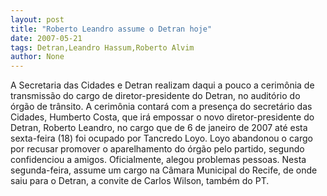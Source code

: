 ```yaml
---
layout: post
title: "Roberto Leandro assume o Detran hoje"
date: 2007-05-21
tags: Detran,Leandro Hassum,Roberto Alvim
author: None
---
```

A Secretaria das Cidades e Detran realizam daqui a pouco a cerim&ocirc;nia de transmiss&atilde;o do cargo de diretor-presidente do Detran, no audit&oacute;rio do &oacute;rg&atilde;o de tr&acirc;nsito. 
A cerim&ocirc;nia contar&aacute; com a presen&ccedil;a do secret&aacute;rio das Cidades, Humberto Costa, que ir&aacute; empossar o novo diretor-presidente do Detran, Roberto Leandro, no cargo que de 6 de janeiro de 2007 at&eacute; esta sexta-feira (18) foi ocupado por Tancredo Loyo. Loyo abandonou o cargo por recusar promover o aparelhamento do &oacute;rg&atilde;o pelo partido, segundo confidenciou a amigos. Oficialmente, alegou problemas pessoas. Nesta segunda-feira, assume um cargo na C&acirc;mara Municipal do Recife, de onde saiu para o Detran, a convite de Carlos Wilson, tamb&eacute;m do PT. 